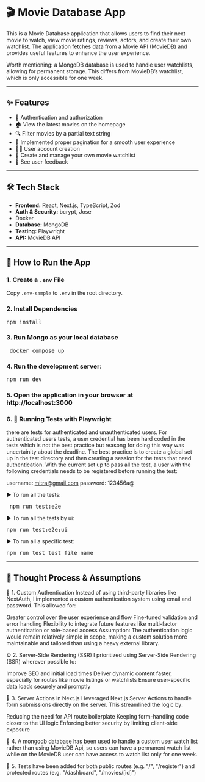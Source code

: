 # 🎬 Movie Database App

This is a Movie Database application that allows users to find their next movie to watch, view movie ratings, reviews, actors, and create their own watchlist. The application fetches data from a Movie API (MovieDB) and provides useful features to enhance the user experience.

Worth mentioning: a MongoDB database is used to handle user watchlists, allowing for permanent storage. This differs from MovieDB’s watchlist, which is only accessible for one week.

---

## ✨ Features

- 🔐 Authentication and authorization
- 🏠 View the latest movies on the homepage
- 🔍 Filter movies by a partial text string
- 📄 Implemented proper pagination for a smooth user experience
- 🧑‍💻 User account creation
- 📝 Create and manage your own movie watchlist
- 💬 See user feedback

---

## 🛠 Tech Stack

- **Frontend:** React, Next.js, TypeScript, Zod
- **Auth & Security:** bcrypt, Jose
- Docker
- **Database:** MongoDB
- **Testing:** Playwright
- **API:** MovieDB API
---

## 🚀 How to Run the App

### 1. Create a `.env` File

Copy `.env-sample` to `.env` in the root directory.

### 2. Install Dependencies

<pre lang="markdown">npm install</pre>



### 3. Run Mongo as your local database
<pre lang="markdown"> docker compose up </pre>


### 4. Run the development server:
<pre lang="markdown">npm run dev </pre>

### 5. Open the application in your browser at http://localhost:3000

### 6. 🧪 Running Tests with Playwright
there are tests for authenticated and unauthenticated users. For authenticated users tests, a user credential has been hard coded in the tests which is not the best practice but reasong for doing this way was uncertainity about the deadline. The best practice is to create a global set up in the test directory and then creating a session for the tests that need authentication. With the current set up to pass all the test, a user with the following credentials needs to be registered before running the test:

username: mitra@gmail.com
password: 123456a@



▶️ To run all the tests:

<pre lang="markdown"> npm run test:e2e </pre>



▶️ To run all the tests by ui:

<pre lang="markdown">npm run test:e2e:ui </pre>


▶️ To run all a specific test:

<pre lang="markdown">npm run test test_file_name </pre>

---

## 🧠 Thought Process & Assumptions

🔐 1. Custom Authentication
Instead of using third-party libraries like NextAuth, I implemented a custom authentication system using email and password. This allowed for:

Greater control over the user experience and flow
Fine-tuned validation and error handling
Flexibility to integrate future features like multi-factor authentication or role-based access
Assumption: The authentication logic would remain relatively simple in scope, making a custom solution more maintainable and tailored than using a heavy external library.

⚙️ 2. Server-Side Rendering (SSR)
I prioritized using Server-Side Rendering (SSR) wherever possible to:

Improve SEO and initial load times
Deliver dynamic content faster, especially for routes like movie listings or watchlists
Ensure user-specific data loads securely and promptly

📨 3. Server Actions in Next.js
I leveraged Next.js Server Actions to handle form submissions directly on the server. This streamlined the logic by:

Reducing the need for API route boilerplate
Keeping form-handling code closer to the UI logic
Enforcing better security by limiting client-side exposure

💾 4. A mongodb database has been used to handle a custom user watch list rather than using MovieDB Api, so users can have a permanent watch list while on the MovieDB user can have access to watch list only for one week.

🧪 5. Tests have been added for both public routes (e.g. "/", "/register") and protected routes (e.g. "/dashboard", "/movies/[id]")

